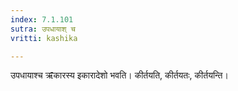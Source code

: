 ```yaml
---
index: 7.1.101
sutra: उपधायाश् च
vritti: kashika

---
```

उपधायाश्च ऋ̄कारस्य इकारादेशो भवति। कीर्तयति, कीर्तयतः, कीर्तयन्ति।